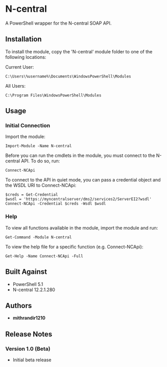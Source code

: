 # N-central

A PowerShell wrapper for the N-central SOAP API. 

## Installation

To install the module, copy the 'N-central' module folder to one of the following locations:

Current User:
```
C:\Users\%username%\Documents\WindowsPowerShell\Modules
```

All Users:
```
C:\Program Files\WindowsPowerShell\Modules
```

## Usage

### Initial Connection

Import the module:
```
Import-Module -Name N-central
```

Before you can run the cmdlets in the module, you must connect to the N-central API. To do so, run:
```
Connect-NCApi
```

To connect to the API in quiet mode, you can pass a credential object and the WSDL URI to Connect-NCApi:
```
$creds = Get-Credential
$wsdl = 'https://myncentralserver/dms2/services2/ServerEI2?wsdl'
Connect-NCApi -Credential $creds -Wsdl $wsdl
```

### Help

To view all functions available in the module, import the module and run:
```
Get-Command -Module N-central
```

To view the help file for a specific function (e.g. Connect-NCApi):
```
Get-Help -Name Connect-NCApi -Full
```

## Built Against

* PowerShell 5.1
* N-central 12.2.1.280

## Authors

* **mithrandir1210**

## Release Notes

### Version 1.0 (Beta)

* Initial beta release